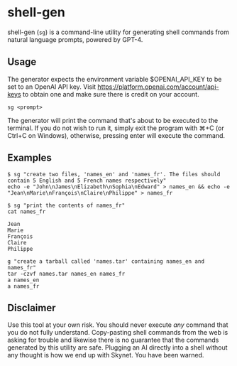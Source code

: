# shell-gen

shell-gen (`sg`) is a command-line utility for generating shell commands from natural language prompts, powered by GPT-4.

## Usage

The generator expects the environment variable $OPENAI_API_KEY to be set to an OpenAI API key. Visit https://platform.openai.com/account/api-keys to obtain one and make sure there is credit on your account.

`sg <prompt>`

The generator will print the command that's about to be executed to the terminal. If you do not wish to run it, simply exit the program with ⌘+C (or Ctrl+C on Windows), otherwise, pressing enter will execute the command.

## Examples

```
$ sg "create two files, 'names_en' and 'names_fr'. The files should contain 5 English and 5 French names respectively"
echo -e "John\nJames\nElizabeth\nSophia\nEdward" > names_en && echo -e "Jean\nMarie\nFrançois\nClaire\nPhilippe" > names_fr
```

```
$ sg "print the contents of names_fr"      
cat names_fr

Jean
Marie
François
Claire
Philippe
```

```
g "create a tarball called 'names.tar' containing names_en and names_fr"
tar -czvf names.tar names_en names_fr
a names_en
a names_fr
```

## Disclaimer

Use this tool at your own risk. You should never execute *any* command that you do not fully understand. Copy-pasting shell commands from the web is asking for trouble and likewise there is no guarantee that the commands generated by this utility are safe. Plugging an AI directly into a shell without any thought is how we end up with Skynet. You have been warned.
